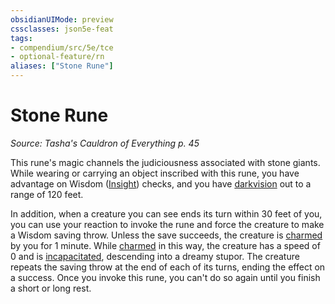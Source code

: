 ```yaml
---
obsidianUIMode: preview
cssclasses: json5e-feat
tags:
- compendium/src/5e/tce
- optional-feature/rn
aliases: ["Stone Rune"]
---
```

# Stone Rune
*Source: Tasha's Cauldron of Everything p. 45*  

This rune's magic channels the judiciousness associated with stone giants. While wearing or carrying an object inscribed with this rune, you have advantage on Wisdom ([Insight](/Systems/5e/rules/skills.md#Insight)) checks, and you have [darkvision](/Systems/5e/rules/senses.md#darkvision) out to a range of 120 feet.

In addition, when a creature you can see ends its turn within 30 feet of you, you can use your reaction to invoke the rune and force the creature to make a Wisdom saving throw. Unless the save succeeds, the creature is [charmed](/Systems/5e/rules/conditions.md#charmed) by you for 1 minute. While [charmed](/Systems/5e/rules/conditions.md#charmed) in this way, the creature has a speed of 0 and is [incapacitated](/Systems/5e/rules/conditions.md#incapacitated), descending into a dreamy stupor. The creature repeats the saving throw at the end of each of its turns, ending the effect on a success. Once you invoke this rune, you can't do so again until you finish a short or long rest.